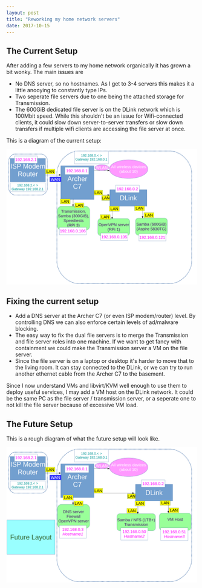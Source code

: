 ```yaml
---
layout: post
title: "Reworking my home network servers"
date: 2017-10-15
---
```


## The Current Setup
After adding a few servers to my home network organically it has grown a bit wonky.
The main issues are
- No DNS server, so no hostnames. As I get to 3-4 servers this makes it a little anooying to constantly type IPs.
- Two seperate file servers due to one being the attached storage for Transmission. 
- The 600GiB dedicated file server is on the DLink network which is 100Mbit speed. While this shouldn't be an issue for Wifi-connected clients, it could slow down server-to-server transfers or slow down transfers if multiple wifi clients are accessing the file server at once.

This is a diagram of the current setup:

![Home Network](https://raw.githubusercontent.com/SuperThunder/SuperThunder.github.io/master/content/HomeNetwork/NetworkDiagram_2017-10-15.png "Current Home Network (3 servers)")

## Fixing the current setup
- Add a DNS server at the Archer C7 (or even ISP modem/router) level. By controlling DNS we can also enforce certain levels of ad/malware blocking.
- The easy way to fix the dual file servers is to merge the Transmission and file server roles into one machine. If we want to get fancy with containment we could make the Transmission server a VM on the file server.
- Since the file server is on a laptop or desktop it's harder to move that to the living room. It can stay connected to the DLink, or we can try to run another ethernet cable from the Archer C7 to the basement.

Since I now understand VMs and libvirt/KVM well enough to use them to deploy useful services, I may add a VM host on the DLink network. It could be the same PC as the file server / transmission server, or a seperate one to not kill the file server because of excessive VM load.

## The Future Setup
This is a rough diagram of what the future setup will look like.

![Future Home Network](https://raw.githubusercontent.com/SuperThunder/SuperThunder.github.io/master/content/HomeNetwork/NetworkDiagramFuture_2017-10-15.png "Home Network after planned changes (2 or 3 servers)")
